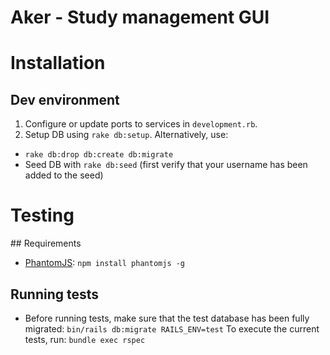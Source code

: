 # Aker - Study management GUI

# Installation
## Dev environment
1. Configure or update ports to services in `development.rb`.
2. Setup DB using `rake db:setup`. Alternatively, use:
  * `rake db:drop db:create db:migrate`
  * Seed DB with `rake db:seed` (first verify that your username has been added to the seed)

# Testing
## Requirements
* [PhantomJS](http://phantomjs.org/): `npm install phantomjs -g`

## Running tests
* Before running tests, make sure that the test database has been fully migrated: `bin/rails db:migrate RAILS_ENV=test`
To execute the current tests, run: `bundle exec rspec`
